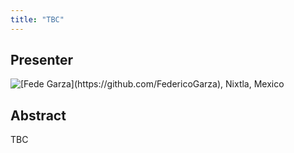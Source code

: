 ```yaml
---
title: "TBC"
---
```


## Presenter

<div class = "figure">
[Fede Garza](https://github.com/FedericoGarza), Nixtla, Mexico
<img src="/img/garza.png" style="float:left;width=200px;height=200px">
</div>

## Abstract

TBC
